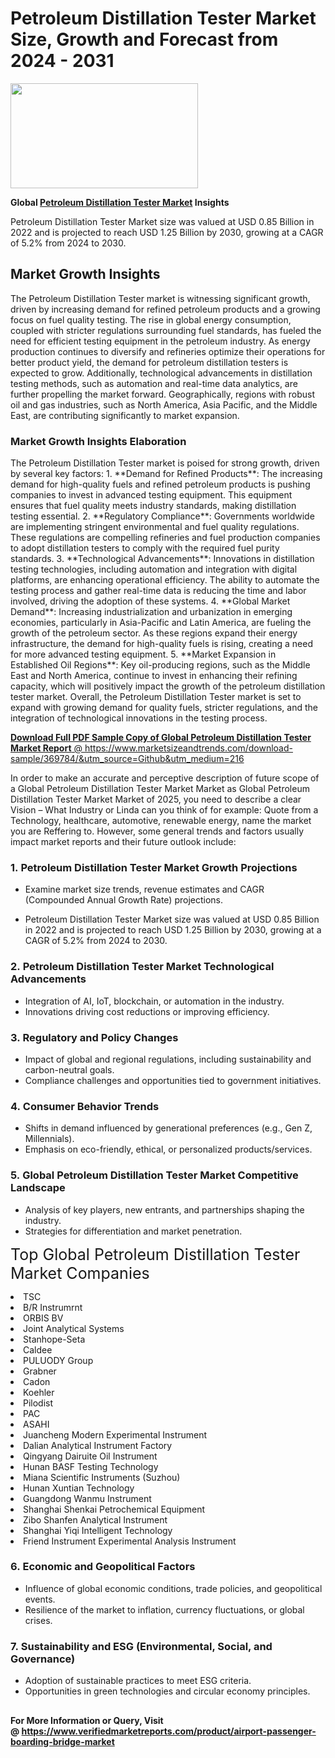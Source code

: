 <H1>Petroleum Distillation Tester Market Size, Growth and Forecast from 2024 - 2031</H1><img class="aligncenter size-medium wp-image-584254" src="https://thirdeyenews.in/wp-content/uploads/2024/09/Global-Market-Research-300x168.jpeg" alt="" width="300" height="168" /><p><strong>Global&nbsp;<a href="https://www.marketsizeandtrends.com/download-sample/369784/&amp;utm_source=Github&utm_medium=216">Petroleum Distillation Tester Market</a> Insights</strong></p><p>Petroleum Distillation Tester Market size was valued at USD 0.85 Billion in 2022 and is projected to reach USD 1.25 Billion by 2030, growing at a CAGR of 5.2% from 2024 to 2030.</p><p><h2>Market Growth Insights</h2> The Petroleum Distillation Tester market is witnessing significant growth, driven by increasing demand for refined petroleum products and a growing focus on fuel quality testing. The rise in global energy consumption, coupled with stricter regulations surrounding fuel standards, has fueled the need for efficient testing equipment in the petroleum industry. As energy production continues to diversify and refineries optimize their operations for better product yield, the demand for petroleum distillation testers is expected to grow. Additionally, technological advancements in distillation testing methods, such as automation and real-time data analytics, are further propelling the market forward. Geographically, regions with robust oil and gas industries, such as North America, Asia Pacific, and the Middle East, are contributing significantly to market expansion. <p><a href="sample-download-link"></a></p> <h3>Market Growth Insights Elaboration</h3> The Petroleum Distillation Tester market is poised for strong growth, driven by several key factors: 1. **Demand for Refined Products**: The increasing demand for high-quality fuels and refined petroleum products is pushing companies to invest in advanced testing equipment. This equipment ensures that fuel quality meets industry standards, making distillation testing essential. 2. **Regulatory Compliance**: Governments worldwide are implementing stringent environmental and fuel quality regulations. These regulations are compelling refineries and fuel production companies to adopt distillation testers to comply with the required fuel purity standards. 3. **Technological Advancements**: Innovations in distillation testing technologies, including automation and integration with digital platforms, are enhancing operational efficiency. The ability to automate the testing process and gather real-time data is reducing the time and labor involved, driving the adoption of these systems. 4. **Global Market Demand**: Increasing industrialization and urbanization in emerging economies, particularly in Asia-Pacific and Latin America, are fueling the growth of the petroleum sector. As these regions expand their energy infrastructure, the demand for high-quality fuels is rising, creating a need for more advanced testing equipment. 5. **Market Expansion in Established Oil Regions**: Key oil-producing regions, such as the Middle East and North America, continue to invest in enhancing their refining capacity, which will positively impact the growth of the petroleum distillation tester market. Overall, the Petroleum Distillation Tester market is set to expand with growing demand for quality fuels, stricter regulations, and the integration of technological innovations in the testing process. <p><a href="more-insight-link"></p><p><span class=""><strong>Download Full PDF Sample Copy of Global Petroleum Distillation Tester Market Report</strong> @ <a href="https://www.marketsizeandtrends.com/download-sample/369784/&amp;utm_source=Github&utm_medium=216" target="_blank">https://www.marketsizeandtrends.com/download-sample/369784/&amp;utm_source=Github&utm_medium=216</a></span></p><p>In order to make an accurate and perceptive description of future scope of a Global&nbsp;Petroleum Distillation Tester Market Market as Global&nbsp;Petroleum Distillation Tester Market Market of 2025, you need to describe a clear Vision &ndash; What Industry or Linda can you think of for example: Quote from a Technology, healthcare, automotive, renewable energy, name the market you are Reffering to. However, some general trends and factors usually impact market reports and their future outlook include:</p><h3>1.&nbsp;<strong>Petroleum Distillation Tester Market Growth Projections</strong></h3><ul><li>Examine market size trends, revenue estimates and CAGR (Compounded Annual Growth Rate) projections.</li><li><p>Petroleum Distillation Tester Market size was valued at USD 0.85 Billion in 2022 and is projected to reach USD 1.25 Billion by 2030, growing at a CAGR of 5.2% from 2024 to 2030.</p></li></ul><h3>2.&nbsp;<strong>Petroleum Distillation Tester Market Technological Advancements</strong></h3><ul><li>Integration of AI, IoT, blockchain, or automation in the industry.</li><li>Innovations driving cost reductions or improving efficiency.</li></ul><h3>3.&nbsp;<strong>Regulatory and Policy Changes</strong></h3><ul><li>Impact of global and regional regulations, including sustainability and carbon-neutral goals.</li><li>Compliance challenges and opportunities tied to government initiatives.</li></ul><h3>4.&nbsp;<strong>Consumer Behavior Trends</strong></h3><ul><li>Shifts in demand influenced by generational preferences (e.g., Gen Z, Millennials).</li><li>Emphasis on eco-friendly, ethical, or personalized products/services.</li></ul><h3>5.&nbsp;<strong>Global Petroleum Distillation Tester Market Competitive Landscape</strong></h3><ul><li>Analysis of key players, new entrants, and partnerships shaping the industry.</li><li>Strategies for differentiation and market penetration.</li></ul><p data-pm-slice="1 1 []"><span style="color: inherit; font-family: inherit; font-size: 25px;">Top Global Petroleum Distillation Tester Market Companies</span></p><div class="" data-test-id=""><p><li>TSC</li><li> B/R Instrumrnt</li><li> ORBIS BV</li><li> Joint Analytical Systems</li><li> Stanhope-Seta</li><li> Caldee</li><li> PULUODY Group</li><li> Grabner</li><li> Cadon</li><li> Koehler</li><li> Pilodist</li><li> PAC</li><li> ASAHI</li><li> Juancheng Modern Experimental Instrument</li><li> Dalian Analytical Instrument Factory</li><li> Qingyang Dairuite Oil Instrument</li><li> Hunan BASF Testing Technology</li><li> Miana Scientific Instruments (Suzhou)</li><li> Hunan Xuntian Technology</li><li> Guangdong Wanmu Instrument</li><li> Shanghai Shenkai Petrochemical Equipment</li><li> Zibo Shanfen Analytical Instrument</li><li> Shanghai Yiqi Intelligent Technology</li><li> Friend Instrument Experimental Analysis Instrument</li></p></div><h3>6.&nbsp;<strong>Economic and Geopolitical Factors</strong></h3><ul><li>Influence of global economic conditions, trade policies, and geopolitical events.</li><li>Resilience of the market to inflation, currency fluctuations, or global crises.</li></ul><h3>7.&nbsp;<strong>Sustainability and ESG (Environmental, Social, and Governance)</strong></h3><ul><li>Adoption of sustainable practices to meet ESG criteria.</li><li>Opportunities in green technologies and circular economy principles.</li></ul><h2><strong style="font-size: 14px;">For More Information or Query, Visit @&nbsp;</strong><a style="background-color: #ffffff; font-size: 14px;" href="https://www.marketsizeandtrends.com/report/petroleum-distillation-tester-market/" target="_blank">https://www.verifiedmarketreports.com/product/airport-passenger-boarding-bridge-market</a></h2>
